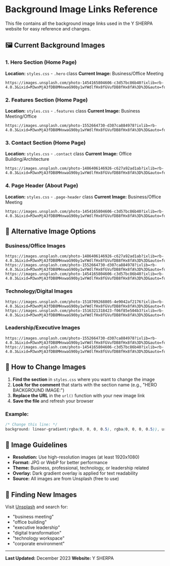 # Background Image Links Reference

This file contains all the background image links used in the Y SHERPA website for easy reference and changes.

## 🖼️ Current Background Images

### 1. Hero Section (Home Page)
**Location:** `styles.css` - `.hero` class
**Current Image:** Business/Office Meeting
```
https://images.unsplash.com/photo-1454165804606-c3d57bc86b40?ixlib=rb-4.0.3&ixid=M3wxMjA3fDB8MHxwaG90by1wYWdlfHx8fGVufDB8fHx8fA%3D%3D&auto=format&fit=crop&w=2070&q=80
```

### 2. Features Section (Home Page)
**Location:** `styles.css` - `.features` class
**Current Image:** Business Meeting/Office
```
https://images.unsplash.com/photo-1552664730-d307ca884978?ixlib=rb-4.0.3&ixid=M3wxMjA3fDB8MHxwaG90by1wYWdlfHx8fGVufDB8fHx8fA%3D%3D&auto=format&fit=crop&w=2070&q=80
```

### 3. Contact Section (Home Page)
**Location:** `styles.css` - `.contact` class
**Current Image:** Office Building/Architecture
```
https://images.unsplash.com/photo-1486406146926-c627a92ad1ab?ixlib=rb-4.0.3&ixid=M3wxMjA3fDB8MHxwaG90by1wYWdlfHx8fGVufDB8fHx8fA%3D%3D&auto=format&fit=crop&w=2070&q=80
```

### 4. Page Header (About Page)
**Location:** `styles.css` - `.page-header` class
**Current Image:** Business/Office Meeting
```
https://images.unsplash.com/photo-1454165804606-c3d57bc86b40?ixlib=rb-4.0.3&ixid=M3wxMjA3fDB8MHxwaG90by1wYWdlfHx8fGVufDB8fHx8fA%3D%3D&auto=format&fit=crop&w=2070&q=80
```

## 🔄 Alternative Image Options

### Business/Office Images
```
https://images.unsplash.com/photo-1486406146926-c627a92ad1ab?ixlib=rb-4.0.3&ixid=M3wxMjA3fDB8MHxwaG90by1wYWdlfHx8fGVufDB8fHx8fA%3D%3D&auto=format&fit=crop&w=2070&q=80
https://images.unsplash.com/photo-1552664730-d307ca884978?ixlib=rb-4.0.3&ixid=M3wxMjA3fDB8MHxwaG90by1wYWdlfHx8fGVufDB8fHx8fA%3D%3D&auto=format&fit=crop&w=2070&q=80
https://images.unsplash.com/photo-1454165804606-c3d57bc86b40?ixlib=rb-4.0.3&ixid=M3wxMjA3fDB8MHxwaG90by1wYWdlfHx8fGVufDB8fHx8fA%3D%3D&auto=format&fit=crop&w=2070&q=80
```

### Technology/Digital Images
```
https://images.unsplash.com/photo-1518709268805-4e9042af2176?ixlib=rb-4.0.3&ixid=M3wxMjA3fDB8MHxwaG90by1wYWdlfHx8fGVufDB8fHx8fA%3D%3D&auto=format&fit=crop&w=2070&q=80
https://images.unsplash.com/photo-1516321318423-f06f85e504b3?ixlib=rb-4.0.3&ixid=M3wxMjA3fDB8MHxwaG90by1wYWdlfHx8fGVufDB8fHx8fA%3D%3D&auto=format&fit=crop&w=2070&q=80
```

### Leadership/Executive Images
```
https://images.unsplash.com/photo-1552664730-d307ca884978?ixlib=rb-4.0.3&ixid=M3wxMjA3fDB8MHxwaG90by1wYWdlfHx8fGVufDB8fHx8fA%3D%3D&auto=format&fit=crop&w=2070&q=80
https://images.unsplash.com/photo-1454165804606-c3d57bc86b40?ixlib=rb-4.0.3&ixid=M3wxMjA3fDB8MHxwaG90by1wYWdlfHx8fGVufDB8fHx8fA%3D%3D&auto=format&fit=crop&w=2070&q=80
```

## 📝 How to Change Images

1. **Find the section** in `styles.css` where you want to change the image
2. **Look for the comment** that starts with the section name (e.g., "HERO BACKGROUND IMAGE:")
3. **Replace the URL** in the `url()` function with your new image link
4. **Save the file** and refresh your browser

### Example:
```css
/* Change this line: */
background: linear-gradient(rgba(0, 0, 0, 0.5), rgba(0, 0, 0, 0.5)), url('YOUR_NEW_IMAGE_URL_HERE');
```

## 🎨 Image Guidelines

- **Resolution:** Use high-resolution images (at least 1920x1080)
- **Format:** JPG or WebP for better performance
- **Theme:** Business, professional, technology, or leadership related
- **Overlay:** Dark gradient overlay is applied for text readability
- **Source:** All images are from Unsplash (free to use)

## 🔗 Finding New Images

Visit [Unsplash](https://unsplash.com) and search for:
- "business meeting"
- "office building"
- "executive leadership"
- "digital transformation"
- "technology workspace"
- "corporate environment"

---

**Last Updated:** December 2023
**Website:** Y SHERPA
